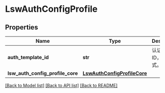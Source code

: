 # LswAuthConfigProfile

## Properties
Name | Type | Description | Notes
------------ | ------------- | ------------- | -------------
**auth_template_id** | **str** | 认证模板ID，UUID格式。 | 
**lsw_auth_config_profile_core** | [**LswAuthConfigProfileCore**](LswAuthConfigProfileCore.md) |  | 

[[Back to Model list]](../README.md#documentation-for-models) [[Back to API list]](../README.md#documentation-for-api-endpoints) [[Back to README]](../README.md)


